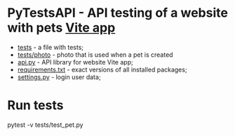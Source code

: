 # PyTestsAPI - API testing of a website with pets [Vite app](http://34.141.58.52:8080/#/)
- [tests](https://github.com/yulipoli/PyTestAPI/blob/master/tests/test_pet.py) - a file with tests;
- [tests/photo](https://github.com/yulipoli/PyTestAPI/tree/master/tests/photo) - photo that is used when a pet is created
- [api.py](https://github.com/yulipoli/PyTestAPI/blob/master/api.py) - API library for website Vite app;
- [requirements.txt](https://github.com/yulipoli/PyTestAPI/blob/master/requirements.txt) - exact versions of all installed packages;
- [settings.py](https://github.com/yulipoli/PyTestAPI/blob/master/settings.py) - login user data;

# Run tests
 pytest -v tests/test_pet.py
